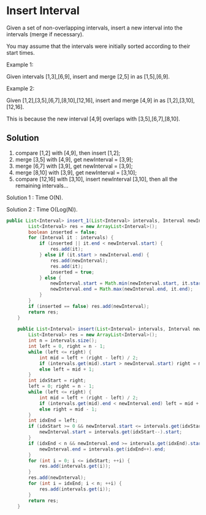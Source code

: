 # Insert Interval

Given a set of non-overlapping intervals, insert a new interval into the intervals (merge if necessary).

You may assume that the intervals were initially sorted according to their start times.

Example 1:

Given intervals [1,3],[6,9], insert and merge [2,5] in as [1,5],[6,9].

Example 2:

Given [1,2],[3,5],[6,7],[8,10],[12,16], insert and merge [4,9] in as [1,2],[3,10],[12,16].

This is because the new interval [4,9] overlaps with [3,5],[6,7],[8,10].

## Solution

1. compare [1,2] with [4,9], then insert [1,2];
2. merge [3,5] with [4,9], get newInterval = [3,9];
3. merge [6,7] with [3,9], get newInterval = [3,9];
4. merge [8,10] with [3,9], get newInterval = [3,10];
5. compare [12,16] with [3,10], insert newInterval [3,10], then all the remaining intervals...
          
Solution 1 : Time O(N).
          
Solution 2 : Time O(Log(N)).

```java
public List<Interval> insert_1(List<Interval> intervals, Interval newInterval) {
        List<Interval> res = new ArrayList<Interval>();
        boolean inserted = false;
        for (Interval it : intervals) {
            if (inserted || it.end < newInterval.start) {
                res.add(it);
            } else if (it.start > newInterval.end) {
                res.add(newInterval);
                res.add(it);
                inserted = true;
            } else {
                newInterval.start = Math.min(newInterval.start, it.start);
                newInterval.end = Math.max(newInterval.end, it.end);
            }
        }
        if (inserted == false) res.add(newInterval);
        return res;
    }
    
    public List<Interval> insert(List<Interval> intervals, Interval newInterval) {
        List<Interval> res = new ArrayList<Interval>();
        int n = intervals.size();
        int left = 0, right = n - 1;
        while (left <= right) {
            int mid = left + (right - left) / 2;
            if (intervals.get(mid).start > newInterval.start) right = mid - 1;
            else left = mid + 1;
        }
        int idxStart = right;
        left = 0; right = n - 1;
        while (left <= right) {
            int mid = left + (right - left) / 2;
            if (intervals.get(mid).end < newInterval.end) left = mid + 1;
            else right = mid - 1;
        }
        int idxEnd = left;
        if (idxStart >= 0 && newInterval.start <= intervals.get(idxStart).end) {
            newInterval.start = intervals.get(idxStart--).start;
        }
        if (idxEnd < n && newInterval.end >= intervals.get(idxEnd).start) {
            newInterval.end = intervals.get(idxEnd++).end;
        }
        for (int i = 0; i <= idxStart; ++i) {
            res.add(intervals.get(i));
        }
        res.add(newInterval);
        for (int i = idxEnd; i < n; ++i) {
            res.add(intervals.get(i));
        }
        return res;
    }
```